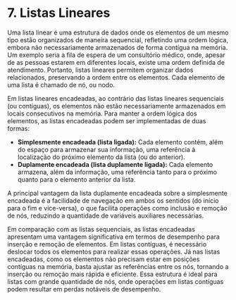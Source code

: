 # 7. Listas Lineares 

Uma lista linear é uma estrutura de dados onde os elementos de um mesmo tipo estão organizados de maneira sequencial, refletindo uma ordem lógica, embora não necessariamente armazenados de forma contígua na memória. Um exemplo seria a fila de espera de um consultório médico, onde, apesar de as pessoas estarem em diferentes locais, existe uma ordem definida de atendimento. Portanto, listas lineares permitem organizar dados relacionados, preservando a ordem entre os elementos. Cada elemento de uma lista é chamado de nó, ou nodo.

Em listas lineares encadeadas, ao contrário das listas lineares sequenciais (ou contíguas), os elementos não estão necessariamente armazenados em locais consecutivos na memória. Para manter a ordem lógica dos elementos, as listas encadeadas podem ser implementadas de duas formas:

- **Simplesmente encadeada (lista ligada):** Cada elemento contém, além do espaço para armazenar sua informação, uma referência à localização do próximo elemento da lista (ou do anterior).
- **Duplamente encadeada (lista duplamente ligada):** Cada elemento armazena, além da informação, uma referência tanto para o próximo quanto para o elemento anterior da lista.

A principal vantagem da lista duplamente encadeada sobre a simplesmente encadeada é a facilidade de navegação em ambos os sentidos (do início para o fim e vice-versa), o que facilita operações como inclusão e remoção de nós, reduzindo a quantidade de variáveis auxiliares necessárias.

Em comparação com as listas sequenciais, as listas encadeadas apresentam uma vantagem significativa em termos de desempenho para inserção e remoção de elementos. Em listas contíguas, é necessário deslocar todos os elementos para realizar essas operações. Já nas listas encadeadas, como os elementos não precisam estar em posições contíguas na memória, basta ajustar as referências entre os nós, tornando a inserção ou remoção mais rápida e eficiente. Essa estrutura é ideal para listas com grande quantidade de nós, onde operações em listas contíguas podem resultar em perdas notáveis de desempenho.